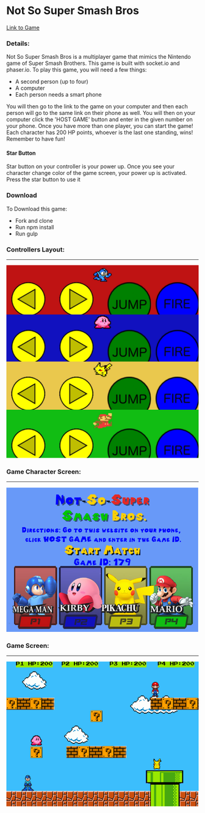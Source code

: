<h1>Not So Super Smash Bros</h1>

<a href="https://not-so-super-smash-bros.herokuapp.com/">Link to Game</a>

<h3>Details: </h3>
  <p>Not So Super Smash Bros is a multiplayer game that mimics the Nintendo game of Super Smash Brothers. This game is built with socket.io and phaser.io. To play this game, you will need a few things: </p>
    <ul>
      <li>A second person (up to four)</li>
      <li>A computer</li>
      <li>Each person needs a smart phone</li>
    </ul>
  <p>You will then go to the link to the game on your computer and then each person will go to the same link on their phone as well. You will then on your computer click the 'HOST GAME' button and enter in the given number on your phone. Once you have more than one player, you can start the game! Each character has 200 HP points, whoever is the last one standing, wins! Remember to have fun!</p>

  <h4>Star Button</h4>
    <p>Star button on your controller is your power up. Once you see your character change color of the game screen, your power up is activated. Press the star button to use it</p>

  <h3>Download</h3>
    <p>To Download this game:</p>
      <ul>
        <li>Fork and clone</li>
        <li>Run npm install</li>
        <li>Run gulp</li>
      </ul>

  <h3>Controllers Layout: </h3>
  <hr>

  <img src="src/client/assets/readme/controllers2.JPG">

  <h3>Game Character Screen: </h3>
  <hr>

  <img src="src/client/assets/readme/splashpage.png">

  <h3>Game Screen: </h3>
  <hr>

  <img src="src/client/assets/readme/game.png">

